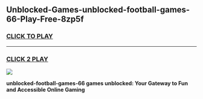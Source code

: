 
## Unblocked-Games-unblocked-football-games-66-Play-Free-8zp5f
<h3>
<a href="https://premium76.site?title=unblocked-football-games-66&ref=10A">CLICK TO PLAY</a></h3>
<hr>

<h3>
<a href="https://premium76.site?title=unblocked-football-games-66&ref=10A">CLICK 2 PLAY</a>
  
</h3>

<a href="https://premium76.site?title=unblocked-football-games-66&ref=10A"><img src="https://clearcache.store/games.png"></a>


**unblocked-football-games-66 games unblocked: Your Gateway to Fun and Accessible Online Gaming**
